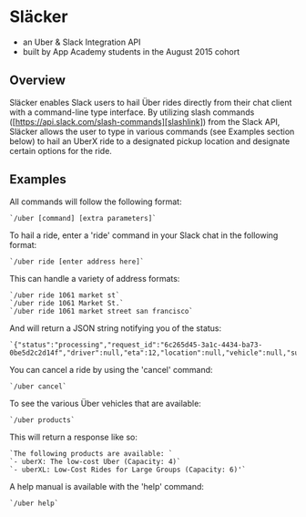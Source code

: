 # Släcker

* an Uber & Slack Integration API
* built by App Academy students in the August 2015 cohort

## Overview

Släcker enables Slack users to hail Über rides directly from their chat client with a command-line type interface. By utilizing slash commands ([https://api.slack.com/slash-commands][slashlink]) from the Slack API, Släcker allows the user to type in various commands (see Examples section below) to hail an UberX ride to a designated pickup location and designate certain options for the ride.

[slashlink]: https://api.slack.com/slash-commands

## Examples

All commands will follow the following format:
```
`/uber [command] [extra parameters]`
```

To hail a ride, enter a 'ride' command in your Slack chat in the following format:
```
`/uber ride [enter address here]`
```

This can handle a variety of address formats:
```
`/uber ride 1061 market st`
`/uber ride 1061 Market St.`
`/uber ride 1061 market street san francisco`
```

And will return a JSON string notifying you of the status:
```
`{"status":"processing","request_id":"6c265d45-3a1c-4434-ba73-0be5d2c2d14f","driver":null,"eta":12,"location":null,"vehicle":null,"surge_multiplier":1.0}`
```

You can cancel a ride by using the 'cancel' command:
```
`/uber cancel`
```

To see the various Über vehicles that are available:
```
`/uber products`
```

This will return a response like so:
```
`The following products are available: `
`- uberX: The low-cost Uber (Capacity: 4)`
`- uberXL: Low-Cost Rides for Large Groups (Capacity: 6)'`
```

A help manual is available with the 'help' command:
```
`/uber help`
```
